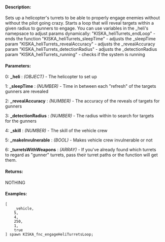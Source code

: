 #### Description:
Sets up a helicopter's turrets to be able to properly engage enemies without without the pilot going crazy. Starts a loop that will reveal targets within a given radius to gunners to engage. You can use variables in the _heli's namepsace to adjust params dynamically: "KISKA_heliTurrets_endLoop" - ends the function "KISKA_heliTurrets_sleepTime" - adjusts the _sleepTime param "KISKA_heliTurrets_revealAccuracy" - adjusts the _revealAccuracy param "KISKA_heliTurrets_detectionRadius" - adjusts the _detectionRadius param "KISKA_heliTurrets_running" - checks if the system is running

#### Parameters:
0: **_heli** : *(OBJECT)* - The helicopter to set up

1: **_sleepTime** : *(NUMBER)* - Time in between each "refresh" of the targets gunners are revealed

2: **_revealAccuracy** : *(NUMBER)* - The accuracy of the reveals of targets for gunners

3: **_detectionRadius** : *(NUMBER)* - The radius within to search for targets for the gunners

4: **_skill** : *(NUMBER)* - The skill of the vehicle crew

5: **_makeInvulnerable** : *(BOOL)* - Makes vehicle crew invulnerable or not

6: **_turretsWithWeapons** : *(ARRAY)* - If you've already found which turrets to regard as "gunner" turrets, pass their turret paths
    or the function will get them.

#### Returns:
NOTHING

#### Examples:
```sqf
[
    _vehicle,
    5,
    4,
    250,
    1,
    true
] spawn KISKA_fnc_engageHeliTurretsLoop;
```

